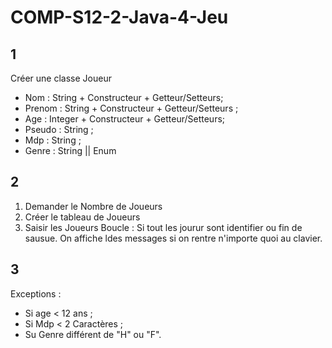 # COMP-S12-2-Java-4-Jeu
## 1
Créer une classe Joueur
* Nom : String + Constructeur + Getteur/Setteurs;
* Prenom : String + Constructeur + Getteur/Setteurs ;
* Age : Integer + Constructeur + Getteur/Setteurs;
* Pseudo : String ;
* Mdp : String ;
* Genre : String || Enum

## 2
1. Demander le Nombre de Joueurs
2. Créer le tableau de Joueurs
3. Saisir les Joueurs
Boucle : Si tout les jourur sont identifier ou fin de sausue.
On affiche ldes messages si on rentre n'importe quoi au clavier.

## 3
Exceptions :
* Si age < 12 ans ;
* Si Mdp < 2 Caractères ;
* Su Genre différent de "H" ou "F".

